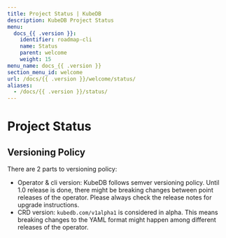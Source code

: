 ```yaml
---
title: Project Status | KubeDB
description: KubeDB Project Status
menu:
  docs_{{ .version }}:
    identifier: roadmap-cli
    name: Status
    parent: welcome
    weight: 15
menu_name: docs_{{ .version }}
section_menu_id: welcome
url: /docs/{{ .version }}/welcome/status/
aliases:
  - /docs/{{ .version }}/status/
---
```


# Project Status

## Versioning Policy

There are 2 parts to versioning policy:

 - Operator & cli version: KubeDB follows semver versioning policy. Until 1.0 release is done, there might be breaking changes between point releases of the operator. Please always check the release notes for upgrade instructions.
 - CRD version: `kubedb.com/v1alpha1` is considered in alpha. This means breaking changes to the YAML format might happen among different releases of the operator.
